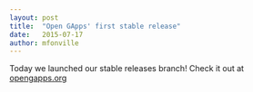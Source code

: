 ```yaml
---
layout: post
title:  "Open GApps' first stable release"
date:   2015-07-17
author: mfonville
---
```

Today we launched our stable releases branch! Check it out at [opengapps.org﻿](http://opengapps.org)
